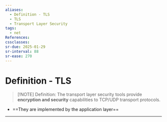 ```yaml
---
aliases:
  - Definition - TLS
  - TLS
  - Transport Layer Security
tags:
  - net
References: 
cssclasses: 
sr-due: 2025-01-29
sr-interval: 88
sr-ease: 270
---
```

# Definition - TLS

> [!NOTE] Definition:
> The transport layer security tools provide **encryption and security** capabilities to TCP/UDP transport protocols. 

+ ==They are implemented by the application layer==

***